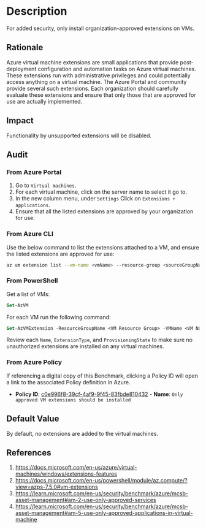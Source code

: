# Description

For added security, only install organization-approved extensions on VMs.

## Rationale

Azure virtual machine extensions are small applications that provide post-deployment configuration and automation tasks on Azure virtual machines. These extensions run with administrative privileges and could potentially access anything on a virtual machine. The Azure Portal and community provide several such extensions. Each organization should carefully evaluate these extensions and ensure that only those that are approved for use are actually implemented.

## Impact

Functionality by unsupported extensions will be disabled.

## Audit

### From Azure Portal

1. Go to `Virtual machines`.
2. For each virtual machine, click on the server name to select it go to.
3. In the new column menu, under `Settings` Click on `Extensions + applications`.
4. Ensure that all the listed extensions are approved by your organization for use.

### From Azure CLI

Use the below command to list the extensions attached to a VM, and ensure the listed extensions are approved for use:

```sh
az vm extension list --vm-name <vmName> --resource-group <sourceGroupName> --query [*].name
```

### From PowerShell

Get a list of VMs:

```ps
Get-AzVM
```

For each VM run the following command:

```ps
Get-AzVMExtension -ResourceGroupName <VM Resource Group> -VMName <VM Name>
```

Review each `Name`, `ExtensionType`, and `ProvisioningState` to make sure no unauthorized extensions are installed on any virtual machines.

### From Azure Policy

If referencing a digital copy of this Benchmark, clicking a Policy ID will open a link to the associated Policy definition in Azure.

- **Policy ID**: [c0e996f8-39cf-4af9-9f45-83fbde810432](https://portal.azure.com/#view/Microsoft_Azure_Policy/PolicyDetailBlade/definitionId/%2Fproviders%2FMicrosoft.Authorization%2FpolicyDefinitions%2Fc0e996f8-39cf-4af9-9f45-83fbde810432) - **Name**: `Only approved VM extensions should be installed`

## Default Value

By default, no extensions are added to the virtual machines.

## References

1. <https://docs.microsoft.com/en-us/azure/virtual-machines/windows/extensions-features>
2. <https://docs.microsoft.com/en-us/powershell/module/az.compute/?view=azps-7.5.0#vm-extensions>
3. <https://learn.microsoft.com/en-us/security/benchmark/azure/mcsb-asset-management#am-2-use-only-approved-services>
4. <https://learn.microsoft.com/en-us/security/benchmark/azure/mcsb-asset-management#am-5-use-only-approved-applications-in-virtual-machine>
